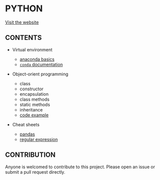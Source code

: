 # PYTHON

[Visit the website](https://flaviaouyang.github.io/Python/)

## CONTENTS

- Virtual environment
  - [anaconda basics](./virtual-environment/anaconda.md)
  - [`conda` documentation](./virtual-environment/conda.md)

- Object-orient programming
  - class
  - constructor
  - encapsulation
  - class methods
  - static methods
  - inheritance
  - [code example](./object-oriented-programming/Dog.py)

- Cheat sheets
  - [pandas](./cheat-sheet/pandas.pdf)
  - [regular expression](./cheat-sheet/regex.md)

## CONTRIBUTION

Anyone is welcomed to contribute to this project. Please open an issue or submit a pull request directly.
